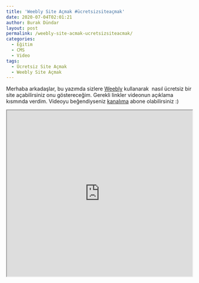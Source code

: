```yaml
---
title: 'Weebly Site Açmak #ücretsizsiteaçmak'
date: 2020-07-04T02:01:21
author: Burak Dündar
layout: post
permalink: /weebly-site-acmak-ucretsizsiteacmak/
categories:
  - Eğitim
  - CMS
  - Video
tags:
  - Ücretsiz Site Açmak
  - Weebly Site Açmak
---
```

Merhaba arkadaşlar, bu yazımda sizlere [Weebly](https://weebly.com) kullanarak  nasıl ücretsiz bir site açabilirsiniz onu göstereceğim. Gerekli linkler videonun açıklama kısmında verdim. Videoyu beğendiyseniz [kanalıma](https://youtube.com/desponres) abone olabilirsiniz :)

<iframe src="https://www.youtube.com/embed/FTTOrSZS-3o" width="100%" height="450"></iframe>